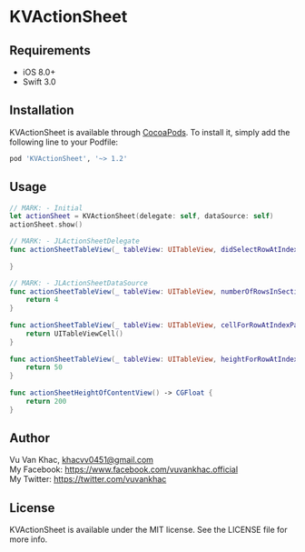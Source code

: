 # KVActionSheet

## Requirements

* iOS 8.0+
* Swift 3.0

## Installation

KVActionSheet is available through [CocoaPods](http://cocoapods.org). To install
it, simply add the following line to your Podfile:

```ruby
pod 'KVActionSheet', '~> 1.2'
```

## Usage
        
```swift
// MARK: - Initial
let actionSheet = KVActionSheet(delegate: self, dataSource: self)
actionSheet.show()
```

```swift
// MARK: - JLActionSheetDelegate
func actionSheetTableView(_ tableView: UITableView, didSelectRowAtIndexPath indexPath: IndexPath) {
    
}
```

```swift
// MARK: - JLActionSheetDataSource
func actionSheetTableView(_ tableView: UITableView, numberOfRowsInSection section: Int) -> Int {
    return 4
}
    
func actionSheetTableView(_ tableView: UITableView, cellForRowAtIndexPath indexPath: IndexPath) -> UITableViewCell {
    return UITableViewCell()
}
    
func actionSheetTableView(_ tableView: UITableView, heightForRowAtIndexPath indexPath: IndexPath) -> CGFloat {
    return 50
}
    
func actionSheetHeightOfContentView() -> CGFloat {
    return 200
}
```

## Author

Vu Van Khac, khacvv0451@gmail.com <br />
My Facebook: https://www.facebook.com/vuvankhac.official  <br />
My Twitter: https://twitter.com/vuvankhac  <br />

## License

KVActionSheet is available under the MIT license. See the LICENSE file for more info.
